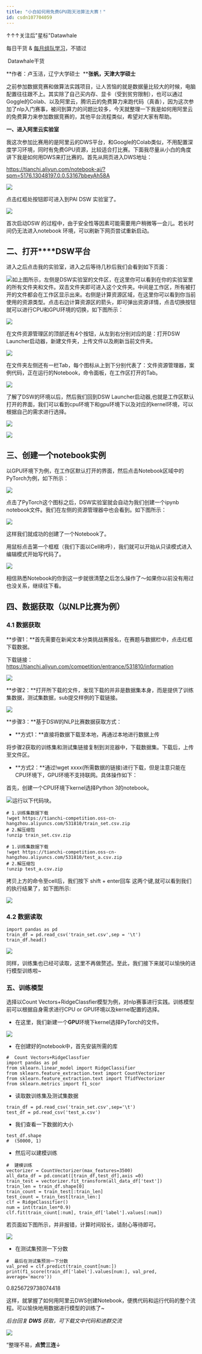 ```yaml
---
title: "小白如何用免费GPU跑天池算法大赛！"
id: csdn107704059
---
```


↑↑↑关注后"星标"Datawhale

每日干货 & [每月组队学习](https://mp.weixin.qq.com/mp/appmsgalbum?__biz=MzIyNjM2MzQyNg%3D%3D&action=getalbum&album_id=1338040906536108033#wechat_redirect)，不错过

 Datawhale干货 

**作者：卢玉洁，辽宁大学硕士  ****张帆，天津大学硕士**

之前参加数据竞赛和做算法实践项目，让人苦恼的就是数据量比较大的时候，电脑配置往往跟不上。其实除了自己买内存、显卡（受到贫穷限制），也可以通过Goggle的Colab、以及阿里云，腾讯云的免费算力来跑代码（真香），因为这次参加了nlp入门赛事，被问到算力的问题比较多，今天就整理一下我是如何用阿里云的免费算力来参加数据竞赛的，其他平台流程类似，希望对大家有帮助。

**一、进入阿里云实验室**

我这次参加比赛用的是阿里云的DWS平台，和Google的Colab类似，不用配置深度学习环境，同时有免费GPU资源，比较适合打比赛。下面我尽量从小白的角度讲下我是如何用DWS来打比赛的。首先从网页进入DWS地址：

https://tianchi.aliyun.com/notebook-ai/?spm=5176.13048197.0.0.53167bbeyAh58A

![](../img/9bc99de0f2ab5a741c537baafe3ec8f7.png)

点击红框处按钮即可进入到PAI DSW 实验室了。

![](../img/57f729d0aed51189d1f0dd0e0a68f875.png)

首次启动DSW 的过程中，由于安全性等因素可能需要用户稍微等一会儿。若长时间仍无法进入notebook 环境，可以刷新下网页尝试重新启动。

## **二、打开****DSW平台**

进入之后点击我的实验室，进入之后等待几秒后我们会看到如下页面：

![](../img/70f11f360f53d7fc500457e23fde39e9.png)如上图所示，左侧是DSW实验室的⽂件区，在这⾥你可以看到在你的实验室⾥的所有⽂件夹和⽂件。双击⽂件夹即可进入这个⽂件夹。中间是⼯作区，所有被打开的⽂件都会在⼯作区显示出来。右侧是计算资源区域，在这⾥你可以看到你当前使⽤的资源类型。点击右边计算资源区的箭头，即可弹出资源详情，点击切换按钮就可以进行CPU和GPU环境的切换，如下图所示：

![](../img/3073e11796c49c3fdfe143eafcc89255.png)

在⽂件资源管理区的顶部还有4个按钮，从左到右分别对应的是：打开DSW Launcher启动器，新建⽂件夹，上传⽂件以及刷新当前⽂件夹。

![](../img/9252964048bd334fb47ac982dcf71933.png)

在⽂件夹左侧还有⼀栏Tab，每个图标从上到下分别代表了：⽂件资源管理器，案例代码，正在运⾏的Notebook，命令⾯板，在⼯作区打开的Tab。

![](../img/827dee66a27cb0530454bb5911281642.png)

了解了DSW的环境以后，然后我们回到DSW Launcher启动器,也就是⼯作区默认打开的界⾯，我们可以看到cpu环境下和gpu环境下以及对应的kernel环境，可以根据自己的需求进行选择。

![](../img/f838692f71ccfa25cc8949ad503d47c8.png)

![](../img/2f1b0b7ab7e7371b9907eb00a81220b4.png)

## **三、创建一个notebook实例**

以GPU环境下为例，在工作区默认打开的界面，然后点击Notebook区域中的PyTorch为例，如下所示：

![](../img/7de81850146347b509bf79435df0d8a4.png)

点击了PyTorch这个图标之后，DSW实验室就会⾃动为我们创建⼀个ipynb notebook⽂件。我们在左侧的资源管理器中也会看到。如下图所示：

![](../img/5d2cf0eb22b20a299209a7cbefccca2e.png)

这样我们就成功的创建了⼀个Notebook了。

⽤⿏标点击第⼀个框框（我们下⾯以Cell称呼），我们就可以开始从只读模式进⼊编辑模式开始写代码了。

![](../img/f3816eddd9c4e16f8d658570b8ff07c7.png)

相信熟悉Notebook的你到这⼀步就很清楚之后怎么操作了～如果你以前没有⽤过也没关系，继续往下看。

## **四、数据获取（以NLP比赛为例）**

### **4.1 数据获取**

**步骤1：**首先需要在新闻文本分类挑战赛报名，在赛题与数据栏中，点击红框下载数据。

下载链接：https://tianchi.aliyun.com/competition/entrance/531810/information

![](../img/9830a030f80fb676f97c1c4d110f4f22.png)

**步骤2：**打开所下载的文件，发现下载的并非是数据集本身，而是提供了训练集数据，测试集数据，sub提交样例的下载链接。

![](../img/1e5ff4a366a8104669dcb3cbcb2f02a0.png)

**步骤3：**基于DSW的NLP比赛数据获取方式：

*   **方式1：**直接将数据下载至本地，再通过本地进行数据上传

将步骤2获取的训练集和测试集链接复制到浏览器中，下载数据集。下载后，上传至文件区。

*   **方式2：**通过!wget xxxx(所需数据的链接)进行下载，但是注意只能在CPU环境下，GPU环境不支持联网。具体操作如下：

首先，创建一个CPU环境下kernel选择Python 3的notebook。

![](../img/a6ea05c4ca664b040ceae5bc72093ef3.png)运行以下代码块。

```
# 1.训练集数据下载
!wget https://tianchi-competition.oss-cn-hangzhou.aliyuncs.com/531810/train_set.csv.zip
# 2.解压缩包
!unzip train_set.csv.zip

# 1.训练集数据下载
!wget https://tianchi-competition.oss-cn-hangzhou.aliyuncs.com/531810/test_a.csv.zip
# 2.解压缩包
!unzip test_a.csv.zip 
```

拷贝上方的命令至cell后，我们按下 shift + enter回⻋ 这两个键,就可以看到我们的执⾏结果了，如下图所示:

![](../img/e9d1af035972b9cae020c9fcb2060442.png)

### **4.2 数据读取**

```
import pandas as pd
train_df = pd.read_csv('train_set.csv',sep = '\t')
train_df.head() 
```

![](../img/ea1c52f031d8f987cadbd67beb4e79bb.png)

同样，训练集也已经可读取，这里不再做赘述。至此，我们接下来就可以愉快的进行模型训练啦~

### **五、训练模型**

选择以Count Vectors+RidgeClassfier模型为例，对nlp赛事进行实践。训练模型前可以根据自身需求进行CPU or GPU环境以及kernel配置的选择。

*   在这里，我们新建一个**GPU**环境下kernel选择PyTorch的文件。

![](../img/76f32eca33a0bfb4fa5b8d2537757610.png)

*   在创建好的notebook中，首先安装所需的库

```
#  Count Vectors+RidgeClassfier
import pandas as pd
from sklearn.linear_model import RidgeClassifier
from sklearn.feature_extraction.text import CountVectorizer
from sklearn.feature_extraction.text import TfidfVectorizer
from sklearn.metrics import f1_scor 
```

*   读取数训练集及测试集数据

```
train_df = pd.read_csv('train_set.csv',sep='\t')
test_df = pd.read_csv('test_a.csv') 
```

*   我们查看一下数据的大小

```
test_df.shape
#  (50000, 1) 
```

*   然后可以建模训练

```
#  建模训练
vectorizer = CountVectorizer(max_features=3500)
all_data_df = pd.concat([train_df,test_df],axis =0)
train_test = vectorizer.fit_transform(all_data_df['text'])
train_len = train_df.shape[0]
train_count = train_test[:train_len]
test_count = train_test[train_len:]
clf = RidgeClassifier()
num = int(train_len*0.9)
clf.fit(train_count[:num], train_df['label'].values[:num]) 
```

若页面如下图所示，并非报错，计算时间较长，请耐心等待即可。

![](../img/92e406e614049095136acb14af6cba21.png)

*   在测试集预测一下分数

```
#  最后在测试集预测一下分数
val_pred = clf.predict(train_count[num:])
print(f1_score(train_df['label'].values[num:], val_pred, average='macro')) 
```

0.8256729738074418

这样，就掌握了如何用阿里云DWS创建Notebook，便携代码和运⾏代码的整个流程。可以愉快地用数据进行模型的训练了~

*后台回复* ***DWS** 获取，可下载文中代码和进群交流*

![](../img/ac1260bd6d55ebcd4401293b8b1ef5ff.png)

“整理不易，**点****赞****三连**↓